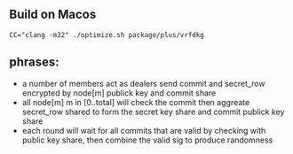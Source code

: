 ## Build on Macos

`CC="clang -m32" ./optimize.sh package/plus/vrfdkg`

## phrases:

- a number of members act as dealers send commit and secret_row encrypted by node[m] publick key and commit share
- all node[m] m in [0..total] will check the commit then aggreate secret_row shared to form the secret key share and commit publick key share
- each round will wait for all commits that are valid by checking with public key share, then combine the valid sig to produce randomness
